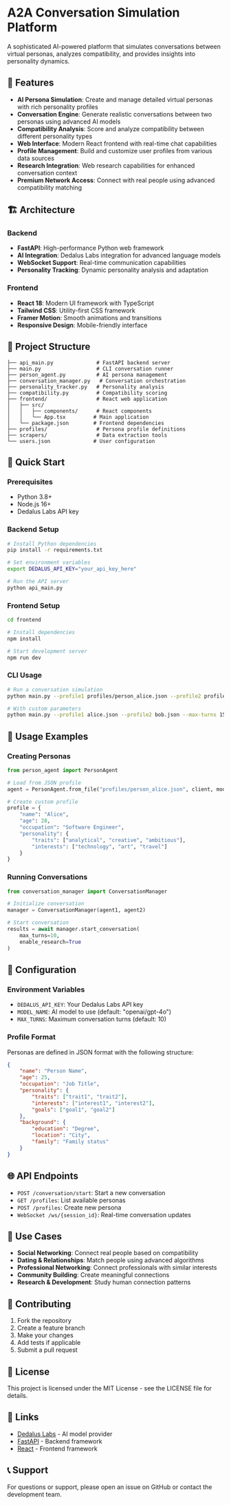 # A2A Conversation Simulation Platform

A sophisticated AI-powered platform that simulates conversations between virtual personas, analyzes compatibility, and provides insights into personality dynamics.

## 🚀 Features

- **AI Persona Simulation**: Create and manage detailed virtual personas with rich personality profiles
- **Conversation Engine**: Generate realistic conversations between two personas using advanced AI models
- **Compatibility Analysis**: Score and analyze compatibility between different personality types
- **Web Interface**: Modern React frontend with real-time chat capabilities
- **Profile Management**: Build and customize user profiles from various data sources
- **Research Integration**: Web research capabilities for enhanced conversation context
- **Premium Network Access**: Connect with real people using advanced compatibility matching

## 🏗️ Architecture

### Backend
- **FastAPI**: High-performance Python web framework
- **AI Integration**: Dedalus Labs integration for advanced language models
- **WebSocket Support**: Real-time communication capabilities
- **Personality Tracking**: Dynamic personality analysis and adaptation

### Frontend
- **React 18**: Modern UI framework with TypeScript
- **Tailwind CSS**: Utility-first CSS framework
- **Framer Motion**: Smooth animations and transitions
- **Responsive Design**: Mobile-friendly interface

## 📁 Project Structure

```
├── api_main.py              # FastAPI backend server
├── main.py                  # CLI conversation runner
├── person_agent.py          # AI persona management
├── conversation_manager.py   # Conversation orchestration
├── personality_tracker.py   # Personality analysis
├── compatibility.py         # Compatibility scoring
├── frontend/                # React web application
│   ├── src/
│   │   ├── components/      # React components
│   │   └── App.tsx         # Main application
│   └── package.json        # Frontend dependencies
├── profiles/                # Persona profile definitions
├── scrapers/                # Data extraction tools
└── users.json              # User configuration
```

## 🚀 Quick Start

### Prerequisites
- Python 3.8+
- Node.js 16+
- Dedalus Labs API key

### Backend Setup
```bash
# Install Python dependencies
pip install -r requirements.txt

# Set environment variables
export DEDALUS_API_KEY="your_api_key_here"

# Run the API server
python api_main.py
```

### Frontend Setup
```bash
cd frontend

# Install dependencies
npm install

# Start development server
npm run dev
```

### CLI Usage
```bash
# Run a conversation simulation
python main.py --profile1 profiles/person_alice.json --profile2 profiles/person_bob.json

# With custom parameters
python main.py --profile1 alice.json --profile2 bob.json --max-turns 15 --enable-research
```

## 💬 Usage Examples

### Creating Personas
```python
from person_agent import PersonAgent

# Load from JSON profile
agent = PersonAgent.from_file("profiles/person_alice.json", client, model)

# Create custom profile
profile = {
    "name": "Alice",
    "age": 28,
    "occupation": "Software Engineer",
    "personality": {
        "traits": ["analytical", "creative", "ambitious"],
        "interests": ["technology", "art", "travel"]
    }
}
```

### Running Conversations
```python
from conversation_manager import ConversationManager

# Initialize conversation
manager = ConversationManager(agent1, agent2)

# Start conversation
results = await manager.start_conversation(
    max_turns=10,
    enable_research=True
)
```

## 🔧 Configuration

### Environment Variables
- `DEDALUS_API_KEY`: Your Dedalus Labs API key
- `MODEL_NAME`: AI model to use (default: "openai/gpt-4o")
- `MAX_TURNS`: Maximum conversation turns (default: 10)

### Profile Format
Personas are defined in JSON format with the following structure:
```json
{
    "name": "Person Name",
    "age": 25,
    "occupation": "Job Title",
    "personality": {
        "traits": ["trait1", "trait2"],
        "interests": ["interest1", "interest2"],
        "goals": ["goal1", "goal2"]
    },
    "background": {
        "education": "Degree",
        "location": "City",
        "family": "Family status"
    }
}
```

## 🌐 API Endpoints

- `POST /conversation/start`: Start a new conversation
- `GET /profiles`: List available personas
- `POST /profiles`: Create new persona
- `WebSocket /ws/{session_id}`: Real-time conversation updates

## 🎯 Use Cases

- **Social Networking**: Connect real people based on compatibility
- **Dating & Relationships**: Match people using advanced algorithms
- **Professional Networking**: Connect professionals with similar interests
- **Community Building**: Create meaningful connections
- **Research & Development**: Study human connection patterns

## 🤝 Contributing

1. Fork the repository
2. Create a feature branch
3. Make your changes
4. Add tests if applicable
5. Submit a pull request

## 📄 License

This project is licensed under the MIT License - see the LICENSE file for details.

## 🔗 Links

- [Dedalus Labs](https://dedalus.ai/) - AI model provider
- [FastAPI](https://fastapi.tiangolo.com/) - Backend framework
- [React](https://reactjs.org/) - Frontend framework

## 📞 Support

For questions or support, please open an issue on GitHub or contact the development team.

